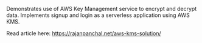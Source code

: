 Demonstrates use of AWS Key Management service to encrypt and decrypt data. Implements signup and login as a serverless application using AWS KMS.

Read article here: https://rajanpanchal.net/aws-kms-solution/
